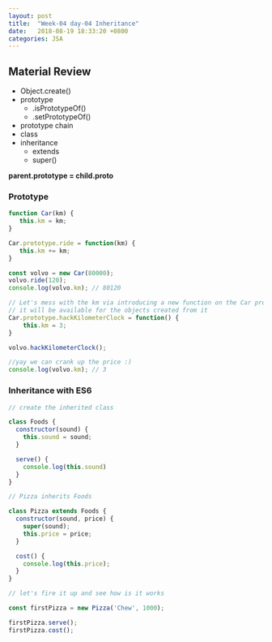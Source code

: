 ```yaml
---
layout: post
title:  "Week-04 day-04 Inheritance"
date:   2018-08-19 18:33:20 +0800
categories: JSA
---
```


## Material Review
 - Object.create()
 - prototype
   - .isPrototypeOf()
   - .setPrototypeOf()
 - prototype chain
 - class
 - inheritance
   - extends
   - super()
   
   
**parent.prototype = child.__proto__**

### Prototype
```javascript
function Car(km) {
   this.km = km;
}

Car.prototype.ride = function(km) {
   this.km += km;
}

const volvo = new Car(80000);
volvo.ride(120);
console.log(volvo.km); // 80120

// Let's mess with the km via introducing a new function on the Car prototype
// it will be available for the objects created from it
Car.prototype.hackKilometerClock = function() {
    this.km = 3;
}

volvo.hackKilometerClock();

//yay we can crank up the price :)
console.log(volvo.km); // 3
```

### Inheritance with ES6

```javascript
// create the inherited class

class Foods {
  constructor(sound) {
    this.sound = sound;
  }

  serve() {
    console.log(this.sound)
  }
}

// Pizza inherits Foods

class Pizza extends Foods {
  constructor(sound, price) {
    super(sound);
    this.price = price;
  }

  cost() {
    console.log(this.price);
  }
}

// let's fire it up and see how is it works

const firstPizza = new Pizza('Chew', 1000);

firstPizza.serve();
firstPizza.cost();
```